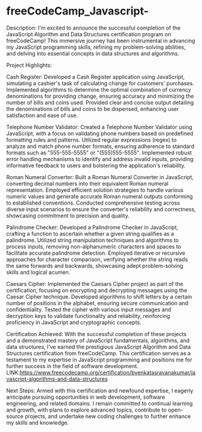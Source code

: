 # freeCodeCamp_Javascript-
Description:
I'm excited to announce the successful completion of the JavaScript Algorithm and Data Structures certification program on freeCodeCamp! This immersive journey has been instrumental in advancing my JavaScript programming skills, refining my problem-solving abilities, and delving into essential concepts in data structures and algorithms.

Project Highlights:

Cash Register:
Developed a Cash Register application using JavaScript, simulating a cashier's task of calculating change for customers' purchases.
Implemented algorithms to determine the optimal combination of currency denominations for providing change, ensuring accuracy and minimizing the number of bills and coins used.
Provided clear and concise output detailing the denominations of bills and coins to be dispensed, enhancing user satisfaction and ease of use.

Telephone Number Validator:
Created a Telephone Number Validator using JavaScript, with a focus on validating phone numbers based on predefined formatting rules and patterns.
Utilized regular expressions (regex) to analyze and match phone number formats, ensuring adherence to standard formats such as "555-555-5555" or "(555)555-5555".
Implemented robust error handling mechanisms to identify and address invalid inputs, providing informative feedback to users and bolstering the application's reliability.

Roman Numeral Converter:
Built a Roman Numeral Converter in JavaScript, converting decimal numbers into their equivalent Roman numeral representation.
Employed efficient solution strategies to handle various numeric values and generate accurate Roman numeral outputs conforming to established conventions.
Conducted comprehensive testing across diverse input scenarios to ensure the converter's reliability and correctness, showcasing commitment to precision and quality.

Palindrome Checker:
Developed a Palindrome Checker in JavaScript, crafting a function to ascertain whether a given string qualifies as a palindrome.
Utilized string manipulation techniques and algorithms to process inputs, removing non-alphanumeric characters and spaces to facilitate accurate palindrome detection.
Employed iterative or recursive approaches for character comparison, verifying whether the string reads the same forwards and backwards, showcasing adept problem-solving skills and logical acumen.

Caesars Cipher:
Implemented the Caesars Cipher project as part of the certification, focusing on encrypting and decrypting messages using the Caesar Cipher technique.
Developed algorithms to shift letters by a certain number of positions in the alphabet, ensuring secure communication and confidentiality.
Tested the cipher with various input messages and decryption keys to validate functionality and reliability, reinforcing proficiency in JavaScript and cryptographic concepts.

Certification Achieved:
With the successful completion of these projects and a demonstrated mastery of JavaScript fundamentals, algorithms, and data structures, I've earned the prestigious JavaScript Algorithm and Data Structures certification from freeCodeCamp.
This certification serves as a testament to my expertise in JavaScript programming and positions me for further success in the field of software development.
LINK:https://www.freecodecamp.org/certification/bvenkatasravanakumar/javascript-algorithms-and-data-structures

Next Steps:
Armed with this certification and newfound expertise, I eagerly anticipate pursuing opportunities in web development, software engineering, and related domains.
I remain committed to continual learning and growth, with plans to explore advanced topics, contribute to open-source projects, and undertake new coding challenges to further enhance my skills and knowledge.
